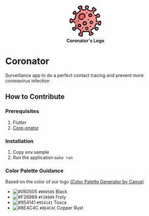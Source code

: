 <p align="center">
  <img src="assets/icons/logo_64.png" width="100" height="100"/>
  <br/>
  <b>Coronator's Logo</b>
</p>

# Coronator

Surveillance app to do a perfect contact tracing and prevent more coronavirus infection

## How to Contribute

### Prerequisites

1. Flutter
2. [Core-onator](https://github.com/coronatorid/core-onator/)

### Installation

1. Copy env.sample
2. Run the application `make run`

### Color Palette Guidance
Based on the color of our logo [(Color Palette Generator by Canva)](https://www.canva.com/colors/color-palette-generator/)
- ![#060505](https://via.placeholder.com/15/060505/000000?text=+) `#060505` Black
- ![#F28989](https://via.placeholder.com/15/F28989/000000?text=+) `#F28989` Froly
- ![#954141](https://via.placeholder.com/15/954141/000000?text=+) `#954141` Tosca
- ![#8E4C4C](https://via.placeholder.com/15/8E4C4C/000000?text=+) `#8E4C4C` Copper Rust
